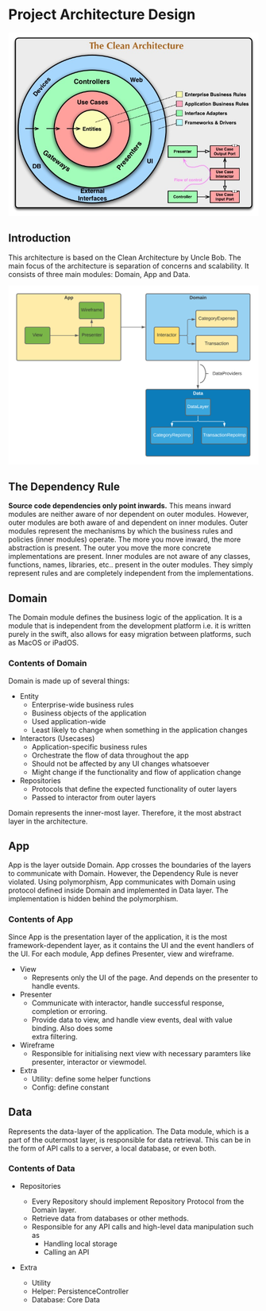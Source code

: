 # Project Architecture Design

<img src="./assets/images/clean.jpeg" width="800">

## Introduction

This architecture is based on the Clean Architecture by Uncle Bob. The main focus of the architecture is separation of concerns and scalability. It consists of three main modules: Domain, App and Data.

<img src="./assets/images/viper.png" width="800">

## The Dependency Rule

**Source code dependencies only point inwards.** This means inward modules are neither aware of nor dependent on outer modules. However, outer modules are both aware of and dependent on inner modules. Outer modules represent the mechanisms by which the business rules and policies (inner modules) operate. The more you move inward, the more abstraction is present. The outer you move the more concrete implementations are present. Inner modules are not aware of any classes, functions, names, libraries, etc.. present in the outer modules. They simply represent rules and are completely independent from the implementations.

## Domain

The Domain module defines the business logic of the application. It is a module that is independent from the development platform i.e. it is written purely in the swift, also allows for easy migration between platforms, such as MacOS or iPadOS.


### Contents of Domain

Domain is made up of several things:

- Entity
    - Enterprise-wide business rules
    - Business objects of the application
    - Used application-wide
    - Least likely to change when something in the application changes
- Interactors (Usecases)
    - Application-specific business rules
    - Orchestrate the flow of data throughout the app
    - Should not be affected by any UI changes whatsoever
    - Might change if the functionality and flow of application change
- Repositories
    - Protocols that define the expected functionality of outer layers
    - Passed to interactor from outer layers

Domain represents the inner-most layer. Therefore, it the most abstract layer in the architecture.


## App

App is the layer outside Domain. App crosses the boundaries of the layers to communicate with Domain. However, the Dependency Rule is never violated. Using polymorphism, App communicates with Domain using protocol defined inside Domain and implemented in Data layer. The implementation is hidden behind the polymorphism.

### Contents of App

Since App is the presentation layer of the application, it is the most framework-dependent layer, as it contains the UI and the event handlers of the UI. For each module, App defines Presenter, view and wireframe.

- View
    - Represents only the UI of the page. And depends on the presenter to handle events.
- Presenter
    - Communicate with interactor, handle successful response, completion or erroring.
    - Provide data to view, and handle view events, deal with value binding. Also does some   
      extra filtering.      
- Wireframe
    - Responsible for initialising next view with necessary paramters like presenter,
      interactor or viewmodel.
- Extra 
    - Utility: define some helper functions
    - Config: define constant     
  
## Data

Represents the data-layer of the application. The Data module, which is a part of the outermost layer, is responsible for data retrieval. This can be in the form of API calls to a server, a local database, or even both.

### Contents of Data

- Repositories
    - Every Repository should implement Repository Protocol from the Domain layer.
    - Retrieve data from databases or other methods.
    - Responsible for any API calls and high-level data manipulation such as
       - Handling local storage
       - Calling an API

- Extra
    - Utility
    - Helper: PersistenceController
    - Database: Core Data